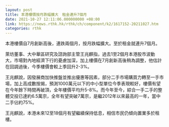```yaml
---
layout: post
title: 本港樓價按月跌幅擴大　租金連升7個月
date: 2021-10-27 12:11:06.000000000 +08:00
link: https://news.rthk.hk/rthk/ch/component/k2/1617152-20211027.htm
categories: rthk
---
```


本港樓價自7月創新高後，連跌兩個月，按月跌幅擴大。至於租金就連升7個月。

萊坊董事、大中華區研究及諮詢部主管王兆麒指，過去1至2個月本港股市波動大，市場對內地經濟下行的憂慮加深，加上樓價在7月創新高後稍為調整，他估計在回調過後，今季樓價會較上季回升2-3%。

王兆麒說，因發展商加快推盤並推出優惠等因素，部分二手市場購買力轉至一手市場，加上高成數按揭，預測1000萬元以下的中小型單位今季表現較好，樓價有望在今年餘下時間再破頂，全年樓價平均升5-8%。而今年至今，綜合一手二手的整體交投已達約6.5萬宗，全年有望突破7萬宗，是繼2012年以來最高的一年，當中二手佔約75%。

王兆麒說，本港未來12至18個月有望繼續保持低息，相信市民仍傾向置業多於租樓。
